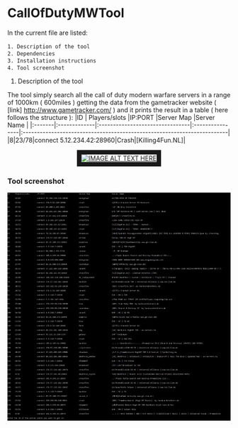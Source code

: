 <h1> CallOfDutyMWTool </h1>
In the current file are listed:
	
	1. Description of the tool
	2. Dependencies
	3. Installation instructions
	4. Tool screenshot


1) Description of the tool

The tool simply search all the call of duty modern warfare servers in a range of 1000km ( 600miles ) getting the data from the gametracker website ( [link] http://www.gametracker.com/ ) and it prints the result in a table ( here follows the structure ):
	|ID	| Players/slots |IP:PORT		          |Server Map       |Server Name						      	      |
	|:-------|:-------------|:--------------------------------|:----------------|:------------------------------------------------------------------------|
	|8|23/78|connect 5.12.234.42:28960|Crash|[Killing4Fun.NL]|


<center><a href="http://www.youtube.com/watch?feature=player_embedded&v=LhuIjNSg7Gg
" target="_blank"><img src="http://img.youtube.com/vi/LhuIjNSg7Gg/0.jpg"
alt="IMAGE ALT TEXT HERE" width="240" height="180" border="10" /></a></center>

<h3> Tool screenshot </h3>

![alt text][screenshot]

[screenshot]: https://github.com/Nixsr/CallOfDutyMWTool/blob/master/images/CallOfDutyMWTool.jpg "Tool's screenshot_00"
